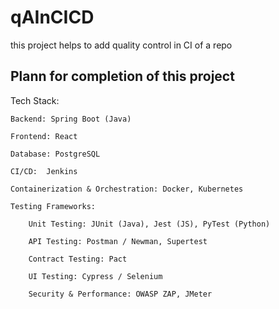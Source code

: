 # qAInCICD
this project helps to add quality control in CI of a repo 

## Plann for completion of this project 


Tech Stack:

    Backend: Spring Boot (Java)

    Frontend: React 

    Database: PostgreSQL 

    CI/CD:  Jenkins 

    Containerization & Orchestration: Docker, Kubernetes

    Testing Frameworks:

        Unit Testing: JUnit (Java), Jest (JS), PyTest (Python)

        API Testing: Postman / Newman, Supertest

        Contract Testing: Pact

        UI Testing: Cypress / Selenium

        Security & Performance: OWASP ZAP, JMeter


